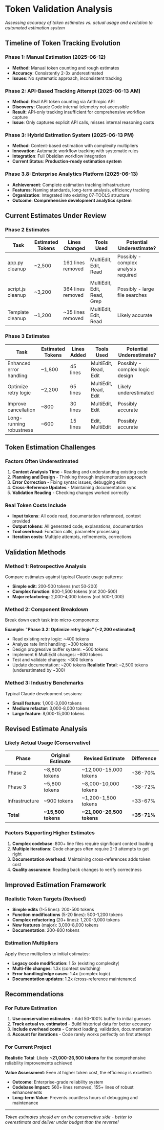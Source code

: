 # Token Validation Analysis

*Assessing accuracy of token estimates vs. actual usage and evolution to automated estimation system*

## Timeline of Token Tracking Evolution

### Phase 1: Manual Estimation (2025-06-12)
- **Method**: Manual token counting and rough estimates
- **Accuracy**: Consistently 2-3x underestimated
- **Issues**: No systematic approach, inconsistent tracking

### Phase 2: API-Based Tracking Attempt (2025-06-13 AM)
- **Method**: Real API token counting via Anthropic API
- **Discovery**: Claude Code internal telemetry not accessible
- **Result**: API-only tracking insufficient for comprehensive workflow capture
- **Issue**: Only captures explicit API calls, misses internal reasoning costs

### Phase 3: Hybrid Estimation System (2025-06-13 PM)
- **Method**: Content-based estimation with complexity multipliers
- **Innovation**: Automatic workflow tracking with systematic rules
- **Integration**: Full Obsidian workflow integration
- **Current Status**: **Production-ready estimation system**

### Phase 3.8: Enterprise Analytics Platform (2025-06-13)
- **Achievement**: Complete estimation tracking infrastructure
- **Features**: Naming standards, long-term analysis, efficiency tracking
- **Organization**: Integrated into existing 07-TOOLS structure
- **Outcome**: **Comprehensive development analytics system**

## Current Estimates Under Review

### Phase 2 Estimates
| Task | Estimated Tokens | Lines Changed | Tools Used | Potential Underestimate? |
|------|------------------|---------------|------------|--------------------------|
| app.py cleanup | ~2,500 | 161 lines removed | MultiEdit, Edit, Read | Possibly - complex analysis required |
| script.js cleanup | ~3,200 | 364 lines removed | MultiEdit, Edit, Read, Grep | Possibly - large file searches |
| Template cleanup | ~1,200 | ~35 lines removed | MultiEdit, Edit, Read | Likely accurate |

### Phase 3 Estimates  
| Task | Estimated Tokens | Lines Added | Tools Used | Potential Underestimate? |
|------|------------------|-------------|------------|--------------------------|
| Enhanced error handling | ~1,800 | 45 lines | MultiEdit, Read, Edit | Possibly - complex logic design |
| Optimize retry logic | ~2,200 | 65 lines | MultiEdit, Read, Edit | Likely underestimated |
| Improve cancellation | ~800 | 30 lines | MultiEdit, Edit | Possibly accurate |
| Long-running robustness | ~600 | 15 lines | Edit, MultiEdit | Possibly accurate |

## Token Estimation Challenges

### Factors Often Underestimated
1. **Context Analysis Time** - Reading and understanding existing code
2. **Planning and Design** - Thinking through implementation approach  
3. **Error Correction** - Fixing syntax issues, debugging edits
4. **Cross-Reference Updates** - Maintaining documentation sync
5. **Validation Reading** - Checking changes worked correctly

### Real Token Costs Include
- **Input tokens**: All code read, documentation referenced, context provided
- **Output tokens**: All generated code, explanations, documentation
- **Tool overhead**: Function calls, parameter processing
- **Iteration costs**: Multiple attempts, refinements, corrections

## Validation Methods

### Method 1: Retrospective Analysis
Compare estimates against typical Claude usage patterns:
- **Simple edit**: 200-500 tokens (not 50-200)
- **Complex function**: 800-1,500 tokens (not 200-500)
- **Major refactoring**: 2,000-4,000 tokens (not 500-1,000)

### Method 2: Component Breakdown
Break down each task into micro-components:

**Example: "Phase 3.2: Optimize retry logic" (~2,200 estimated)**
- Read existing retry logic: ~400 tokens
- Analyze rate limit handling: ~300 tokens  
- Design progressive buffer system: ~500 tokens
- Implement 6 MultiEdit changes: ~800 tokens
- Test and validate changes: ~300 tokens
- Update documentation: ~200 tokens
**Realistic Total**: ~2,500 tokens (underestimated by ~300)

### Method 3: Industry Benchmarks
Typical Claude development sessions:
- **Small feature**: 1,000-3,000 tokens
- **Medium refactor**: 3,000-8,000 tokens
- **Large feature**: 8,000-15,000 tokens

## Revised Estimate Analysis

### Likely Actual Usage (Conservative)
| Phase | Original Estimate | Revised Estimate | Difference |
|-------|------------------|------------------|------------|
| Phase 2 | ~8,800 tokens | ~12,000-15,000 tokens | +36-70% |
| Phase 3 | ~5,800 tokens | ~8,000-10,000 tokens | +38-72% |
| Infrastructure | ~900 tokens | ~1,200-1,500 tokens | +33-67% |
| **Total** | **~15,500 tokens** | **~21,000-26,500 tokens** | **+35-71%** |

### Factors Supporting Higher Estimates
1. **Complex codebase**: 800+ line files require significant context loading
2. **Multiple iterations**: Code changes often require 2-3 attempts to get right
3. **Documentation overhead**: Maintaining cross-references adds token cost
4. **Quality assurance**: Reading back changes to verify correctness

## Improved Estimation Framework

### Realistic Token Targets (Revised)
- **Simple edits** (1-5 lines): 200-500 tokens
- **Function modifications** (5-20 lines): 500-1,200 tokens  
- **Complex refactoring** (20+ lines): 1,200-3,000 tokens
- **New features** (major): 3,000-8,000 tokens
- **Documentation**: 200-800 tokens

### Estimation Multipliers
Apply these multipliers to initial estimates:
- **Legacy code modification**: 1.5x (existing complexity)
- **Multi-file changes**: 1.3x (context switching)
- **Error handling/edge cases**: 1.4x (complex logic)
- **Documentation updates**: 1.2x (cross-reference maintenance)

## Recommendations

### For Future Estimation
1. **Use conservative estimates** - Add 50-100% buffer to initial guesses
2. **Track actual vs. estimated** - Build historical data for better accuracy
3. **Include overhead costs** - Context loading, validation, documentation
4. **Account for iterations** - Code rarely works perfectly on first attempt

### For Current Project
**Realistic Total**: Likely **~21,000-26,500 tokens** for the comprehensive reliability improvements achieved

**Value Assessment**: Even at higher token cost, the efficiency is excellent:
- **Outcome**: Enterprise-grade reliability system
- **Codebase Impact**: 560+ lines removed, 155+ lines of robust enhancements
- **Long-term Value**: Prevents countless hours of debugging and maintenance

---

*Token estimates should err on the conservative side - better to overestimate and deliver under budget than the reverse!*